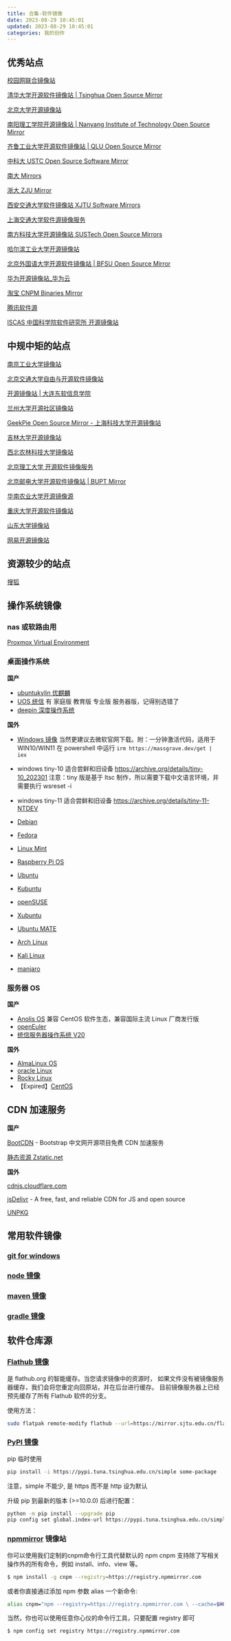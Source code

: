 ```yaml
---
title: 合集-软件镜像
date: 2023-08-29 10:45:01
updated: 2023-08-29 10:45:01
categories: 我的创作
---
```


## 优秀站点

[校园网联合镜像站](https://mirrors.cernet.edu.cn/list)

[清华大学开源软件镜像站 | Tsinghua Open Source Mirror](https://mirrors.tuna.tsinghua.edu.cn/)

[北京大学开源镜像站](https://mirrors.pku.edu.cn/Mirrors)

[南阳理工学院开源镜像站 | Nanyang Institute of Technology Open Source Mirror](https://mirror.nyist.edu.cn/)

[齐鲁工业大学开源软件镜像站 | QLU Open Source Mirror](https://mirrors.qlu.edu.cn/)

[中科大 USTC Open Source Software Mirror](https://mirrors.ustc.edu.cn/)

[南大 Mirrors](https://mirrors.nju.edu.cn)

[浙大 ZJU Mirror](https://mirrors.zju.edu.cn)

[西安交通大学软件镜像站 XJTU Software Mirrors](https://mirrors.xjtu.edu.cn)

[上海交通大学软件源镜像服务](https://mirror.sjtu.edu.cn)

[南方科技大学开源镜像站 SUSTech Open Source Mirrors](https://mirrors.sustech.edu.cn)

[哈尔滨工业大学开源镜像站](https://mirrors.hit.edu.cn/#/home)

[北京外国语大学开源软件镜像站 | BFSU Open Source Mirror](https://mirrors.bfsu.edu.cn)

[华为开源镜像站_华为云](https://mirrors.huaweicloud.com/home)

[淘宝 CNPM Binaries Mirror](https://registry.npmmirror.com/binary.html)

[腾讯软件源](https://mirrors.cloud.tencent.com/)

[ISCAS 中国科学院软件研究所 开源镜像站](https://mirror.iscas.ac.cn/)

## 中规中矩的站点

[南京工业大学镜像站](https://mirrors.njtech.edu.cn/mirrors)

[北京交通大学自由与开源软件镜像站](https://mirror.bjtu.edu.cn/)

[开源镜像站 | 大连东软信息学院](https://mirrors.neusoft.edu.cn/)

[兰州大学开源社区镜像站](https://mirror.lzu.edu.cn/)

[GeekPie Open Source Mirror - 上海科技大学开源镜像站](https://mirrors.shanghaitech.edu.cn/)

[吉林大学开源镜像站](https://mirrors.jlu.edu.cn)

[西北农林科技大学镜像站](https://mirrors.nwafu.edu.cn/)

[北京理工大学 开源软件镜像服务](https://mirrors.bit.edu.cn/web/)

[北京邮电大学开源软件镜像站 | BUPT Mirror](http://mirrors.bupt.edu.cn/)

[华南农业大学开源镜像源](https://mirrors.scau.edu.cn/)

[重庆大学开源软件镜像站](https://mirrors.cqu.edu.cn/#/)

[山东大学镜像站](https://mirrors.sdu.edu.cn/index.html#/mirror)

[网易开源镜像站](https://mirrors.163.com/)

## 资源较少的站点

[搜狐](https://mirrors.sohu.com/)

## 操作系统镜像

### nas 或软路由用

[Proxmox Virtual Environment](https://www.proxmox.com/en/downloads/proxmox-virtual-environment)

### 桌面操作系统

**国产**

* [ubuntukylin 优麒麟](https://www.ubuntukylin.com/downloads/)
* [UOS 统信](https://www.chinauos.com/resource/download-professional) 有 家庭版 教育版 专业版 服务器版，记得别选错了
* [deepin 深度操作系统](https://www.deepin.org/zh/download/)

**国外**
 
* [Windows 镜像](https://www.landiannews.com/download-category/down/os) 当然更建议去微软官网下载。附：一分钟激活代码，适用于 WIN10/WIN11 在 powershell 中运行 `irm https://massgrave.dev/get | iex`
* windows tiny-10 适合尝鲜和旧设备 https://archive.org/details/tiny-10_202301 注意：tiny 版是基于 ltsc 制作，所以需要下载中文语言环境，并需要执行 wsreset -i
* windows tiny-11 适合尝鲜和旧设备 https://archive.org/details/tiny-11-NTDEV

* [Debian](https://www.debian.org/download)
* [Fedora](https://fedoraproject.org/workstation/)
* [Linux Mint](https://www.linuxmint.com/download.php)
* [Raspberry Pi OS](https://www.raspberrypi.com/software/operating-systems)
* [Ubuntu](https://cn.ubuntu.com/download/desktop)
* [Kubuntu](https://kubuntu.org/getkubuntu/)
* [openSUSE](https://www.opensuse.org/)
* [Xubuntu](https://xubuntu.org/)
* [Ubuntu MATE](https://ubuntu-mate.org/download/)
* [Arch Linux](https://archlinux.org/)
* [Kali Linux](https://www.kali.org/)
* [manjaro](https://manjaro.org/download/)

### 服务器 OS

**国产**

* [Anolis OS](https://openanolis.cn/download) 兼容 CentOS 软件生态，兼容国际主流 Linux 厂商发行版
* [openEuler](https://www.openeuler.org/zh/download/get-os/)
* [统信服务器操作系统 V20](https://www.chinauos.com/resource/download-server-ufu)

**国外**

* [AlmaLinux OS](https://almalinux.org/get-almalinux/)
* [oracle Linux](https://www.oracle.com/cn/linux)
* [Rocky Linux](https://rockylinux.org/zh_CN/download)
* 【Expired】[CentOS](https://www.centos.org/download/)

##  CDN 加速服务

**国产**

[BootCDN](https://www.bootcdn.cn/) - Bootstrap 中文网开源项目免费 CDN 加速服务

[静态资源 Zstatic.net](https://www.zstatic.net/)

**国外**

[cdnjs.cloudflare.com](https://cdnjs.cloudflare.com/)

[jsDelivr](https://www.jsdelivr.com/) - A free, fast, and reliable CDN for JS and open source

[UNPKG](https://unpkg.com/)

## 常用软件镜像

### [git for windows](https://registry.npmmirror.com/binary.html?path=git-for-windows/)

### [node 镜像](https://registry.npmmirror.com/binary.html?path=node/)

### [maven 镜像](https://repo.huaweicloud.com/apache/maven/maven-3/)

### [gradle 镜像](https://mirrors.cloud.tencent.com/gradle/)

## 软件仓库源

### [Flathub 镜像](https://mirror.sjtu.edu.cn/docs/flathub)

是 flathub.org 的智能缓存。当您请求镜像中的资源时， 如果文件没有被镜像服务器缓存，我们会将您重定向回原站，并在后台进行缓存。 目前镜像服务器上已经预先缓存了所有 Flathub 软件的分支。

使用方法：

```sh
sudo flatpak remote-modify flathub --url=https://mirror.sjtu.edu.cn/flathub
```

### [PyPI 镜像](https://mirrors.tuna.tsinghua.edu.cn/help/pypi/)

pip
临时使用

```sh
pip install -i https://pypi.tuna.tsinghua.edu.cn/simple some-package
```

注意，simple 不能少, 是 https 而不是 http
设为默认

升级 pip 到最新的版本 (>=10.0.0) 后进行配置：

```sh
python -m pip install --upgrade pip
pip config set global.index-url https://pypi.tuna.tsinghua.edu.cn/simple
```

### [npmmirror](http://npmmirror.com/) 镜像站

你可以使用我们定制的cnpm命令行工具代替默认的 npm
cnpm 支持除了写相关操作外的所有命令，例如 install、info、view 等。

```sh
$ npm install -g cnpm --registry=https://registry.npmmirror.com
```

或者你直接通过添加 npm 参数 alias 一个新命令:

```sh
alias cnpm="npm --registry=https://registry.npmmirror.com \ --cache=$HOME/.npm/.cache/cnpm \ --disturl=https://npmmirror.com/mirrors/node \ --userconfig=$HOME/.cnpmrc"
```

当然，你也可以使用任意你心仪的命令行工具，只要配置 registry 即可

```sh
$ npm config set registry https://registry.npmmirror.com
```
